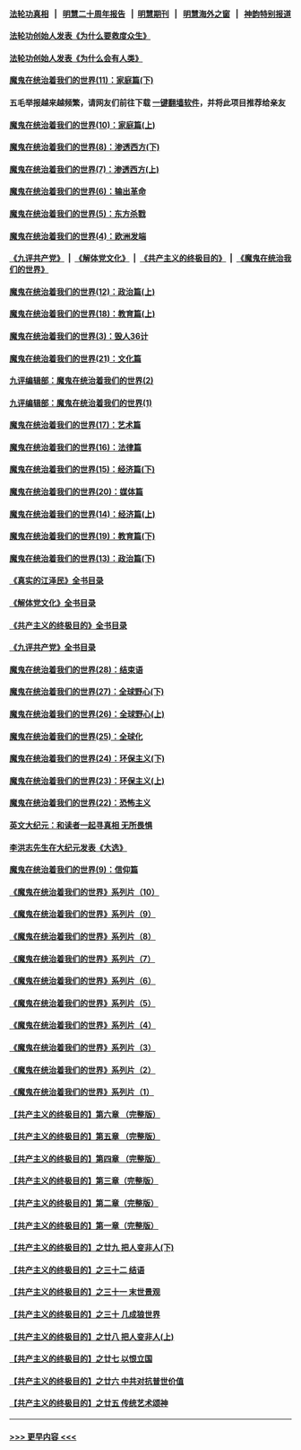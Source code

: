 #### [法轮功真相](https://github.com/gfw-breaker/truth/blob/master/README.md?t=0) &nbsp;&nbsp;|&nbsp;&nbsp; [明慧二十周年报告](https://github.com/gfw-breaker/mh-reports/blob/master/README.md?t=0) &nbsp;&nbsp;|&nbsp;&nbsp;[明慧期刊](https://github.com/gfw-breaker/mh-qikan) &nbsp;&nbsp;|&nbsp;&nbsp; [明慧海外之窗](https://github.com/gfw-breaker/mh-news/blob/master/README.md?t=0) &nbsp;&nbsp;|&nbsp;&nbsp; [神韵特别报道](https://github.com/gfw-breaker/mh-news/blob/master/shenyun.md?t=0)
#### [法轮功创始人发表《为什么要救度众生》](../pages/nsc422/n13975246.md?t=06030643) 
#### [法轮功创始人发表《为什么会有人类》](../pages/nsc422/n13912117.md?t=06030643) 
#### [魔鬼在统治着我们的世界(11)：家庭篇(下)](../pages/nsc422/n10440961.md?t=06030643) 
#### 五毛举报越来越频繁，请网友们前往下载 [一键翻墙软件](https://github.com/gfw-breaker/ssr-accounts)，并将此项目推荐给亲友
#### [魔鬼在统治着我们的世界(10)：家庭篇(上)](../pages/nsc422/n10435448.md?t=06030643) 
#### [魔鬼在统治着我们的世界(8)：渗透西方(下)](../pages/nsc422/n10429603.md?t=06030643) 
#### [魔鬼在统治着我们的世界(7)：渗透西方(上)](../pages/nsc422/n10426013.md?t=06030643) 
#### [魔鬼在统治着我们的世界(6)：输出革命](../pages/nsc422/n10421536.md?t=06030643) 
#### [魔鬼在统治着我们的世界(5)：东方杀戮](../pages/nsc422/n10417707.md?t=06030643) 
#### [魔鬼在统治着我们的世界(4)：欧洲发端](../pages/nsc422/n10414890.md?t=06030643) 
#### [《九评共产党》](https://github.com/begood0513/9ping.md/blob/master/README.md) &nbsp;|&nbsp; [《解体党文化》](../../../../jtdwh.md/blob/master/README.md)  &nbsp;|&nbsp; [《共产主义的终极目的》](../../../../gczydzjmd.md/blob/master/README.md) &nbsp;|&nbsp; [《魔鬼在统治我们的世界》](../../../../mgztzwmdsj.md/blob/master/README.md) 
#### [魔鬼在统治着我们的世界(12)：政治篇(上)](../pages/nsc422/n10444576.md?t=06030643) 
#### [魔鬼在统治着我们的世界(18)：教育篇(上)](../pages/nsc422/n10526970.md?t=06030643) 
#### [魔鬼在统治着我们的世界(3)：毁人36计](../pages/nsc422/n10411583.md?t=06030643) 
#### [魔鬼在统治着我们的世界(21)：文化篇](../pages/nsc422/n10597706.md?t=06030643) 
#### [九评编辑部：魔鬼在统治着我们的世界(2)](../pages/nsc422/n10410036.md?t=06030643) 
#### [九评编辑部：魔鬼在统治着我们的世界(1)](../pages/nsc422/n10406825.md?t=06030643) 
#### [魔鬼在统治着我们的世界(17)：艺术篇](../pages/nsc422/n10499093.md?t=06030643) 
#### [魔鬼在统治着我们的世界(16)：法律篇](../pages/nsc422/n10485969.md?t=06030643) 
#### [魔鬼在统治着我们的世界(15)：经济篇(下)](../pages/nsc422/n10469975.md?t=06030643) 
#### [魔鬼在统治着我们的世界(20)：媒体篇](../pages/nsc422/n10586579.md?t=06030643) 
#### [魔鬼在统治着我们的世界(14)：经济篇(上)](../pages/nsc422/n10457370.md?t=06030643) 
#### [魔鬼在统治着我们的世界(19)：教育篇(下)](../pages/nsc422/n10564808.md?t=06030643) 
#### [魔鬼在统治着我们的世界(13)：政治篇(下)](../pages/nsc422/n10448270.md?t=06030643) 
#### [《真实的江泽民》全书目录](../pages/nsc422/n13721399.md?t=06030643) 
#### [《解体党文化》全书目录](../pages/nsc422/n13721157.md?t=06030643) 
#### [《共产主义的终极目的》全书目录](../pages/nsc422/n13721048.md?t=06030643) 
#### [《九评共产党》全书目录](../pages/nsc422/n13708085.md?t=06030643) 
#### [魔鬼在统治着我们的世界(28)：结束语](../pages/nsc422/n10936246.md?t=06030643) 
#### [魔鬼在统治着我们的世界(27)：全球野心(下)](../pages/nsc422/n10928319.md?t=06030643) 
#### [魔鬼在统治着我们的世界(26)：全球野心(上)](../pages/nsc422/n10900318.md?t=06030643) 
#### [魔鬼在统治着我们的世界(25)：全球化](../pages/nsc422/n10788205.md?t=06030643) 
#### [魔鬼在统治着我们的世界(24)：环保主义(下)](../pages/nsc422/n10695307.md?t=06030643) 
#### [魔鬼在统治着我们的世界(23)：环保主义(上)](../pages/nsc422/n10688613.md?t=06030643) 
#### [魔鬼在统治着我们的世界(22)：恐怖主义](../pages/nsc422/n10614727.md?t=06030643) 
#### [英文大纪元：和读者一起寻真相 无所畏惧](../pages/nsc422/n12542027.md?t=06030643) 
#### [李洪志先生在大纪元发表《大选》](../pages/nsc422/n12534746.md?t=06030643) 
#### [魔鬼在统治着我们的世界(9)：信仰篇](../pages/nsc422/n10432159.md?t=06030643) 
#### [《魔鬼在统治着我们的世界》系列片（10）](../pages/nsc422/n12292670.md?t=06030643) 
#### [《魔鬼在统治着我们的世界》系列片（9）](../pages/nsc422/n12290859.md?t=06030643) 
#### [《魔鬼在统治着我们的世界》系列片（8）](../pages/nsc422/n12287445.md?t=06030643) 
#### [《魔鬼在统治着我们的世界》系列片（7）](../pages/nsc422/n12283425.md?t=06030643) 
#### [《魔鬼在统治着我们的世界》系列片（6）](../pages/nsc422/n12282314.md?t=06030643) 
#### [《魔鬼在统治着我们的世界》系列片（5）](../pages/nsc422/n12281419.md?t=06030643) 
#### [《魔鬼在统治着我们的世界》系列片（4）](../pages/nsc422/n12274024.md?t=06030643) 
#### [《魔鬼在统治着我们的世界》系列片（3）](../pages/nsc422/n12271322.md?t=06030643) 
#### [《魔鬼在统治着我们的世界》系列片（2）](../pages/nsc422/n12269049.md?t=06030643) 
#### [《魔鬼在统治着我们的世界》系列片（1）](../pages/nsc422/n12267575.md?t=06030643) 
#### [【共产主义的终极目的】第六章 （完整版）](../pages/nsc422/n11428913.md?t=06030643) 
#### [【共产主义的终极目的】第五章 （完整版）](../pages/nsc422/n11428912.md?t=06030643) 
#### [【共产主义的终极目的】第四章 （完整版）](../pages/nsc422/n11428907.md?t=06030643) 
#### [【共产主义的终极目的】第三章（完整版）](../pages/nsc422/n11428848.md?t=06030643) 
#### [【共产主义的终极目的】第二章（完整版）](../pages/nsc422/n11428831.md?t=06030643) 
#### [【共产主义的终极目的】第一章（完整版）](../pages/nsc422/n11417651.md?t=06030643) 
#### [【共产主义的终极目的】之廿九 把人变非人(下)](../pages/nsc422/n11344140.md?t=06030643) 
#### [【共产主义的终极目的】之三十二 结语](../pages/nsc422/n11360535.md?t=06030643) 
#### [【共产主义的终极目的】之三十一 末世景观](../pages/nsc422/n11351129.md?t=06030643) 
#### [【共产主义的终极目的】之三十 几成狼世界](../pages/nsc422/n11348280.md?t=06030643) 
#### [【共产主义的终极目的】之廿八 把人变非人(上)](../pages/nsc422/n11340492.md?t=06030643) 
#### [【共产主义的终极目的】之廿七 以恨立国](../pages/nsc422/n11336944.md?t=06030643) 
#### [【共产主义的终极目的】之廿六 中共对抗普世价值](../pages/nsc422/n11324785.md?t=06030643) 
#### [【共产主义的终极目的】之廿五 传统艺术颂神](../pages/nsc422/n11296396.md?t=06030643) 

----
#### [ >>> 更早内容 <<< ](../indexes/nsc422-earlier.md)
